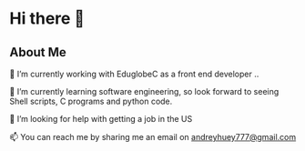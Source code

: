 # Hi there 👋

## About Me

🔭 I’m currently working with EduglobeC as a front end developer ..

🌱 I’m currently learning software engineering, so look forward to seeing Shell scripts, C programs and python code.

🤔 I’m looking for help with getting a job in the US

📫 You can reach me by sharing me an email on andreyhuey777@gmail.com



<!--
**Andreyhuey/Andreyhuey** is a ✨ _special_ ✨ repository because its `README.md` (this file) appears on your GitHub profile.

Here are some ideas to get you started:

-  ...
-  ...
- 👯 I’m looking to collaborate on ...
- 🤔 I’m looking for help with ...
- 💬 Ask me about ...
- 📫 How to reach me: ...
- 😄 Pronouns: ...
- ⚡ Fun fact: ...
-->
